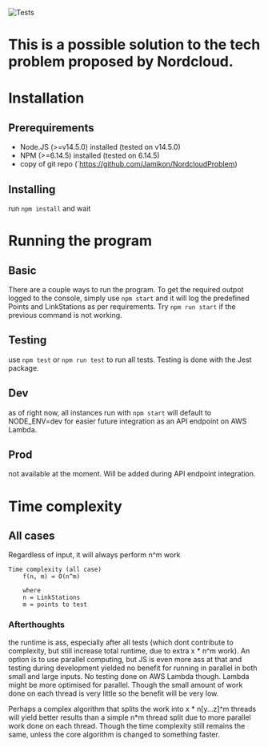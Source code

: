 ![Tests](https://github.com/Jamikon/NordcloudProblem/workflows/Node.js%20CI%20(test)/badge.svg)

# This is a possible solution to the tech problem proposed by Nordcloud.

# Installation

## Prerequirements
* Node.JS (>=v14.5.0) installed (tested on v14.5.0)
* NPM (>=6.14.5) installed (tested on 6.14.5)
* copy of git repo (`https://github.com/Jamikon/NordcloudProblem)

## Installing
run `npm install` and wait

# Running the program
## Basic
There are a couple ways to run the program.
To get the required outpot logged to the console, simply use `npm start` and it will log
the predefined Points and LinkStations as per requirements. Try `npm run start` if the previous 
command is not working.

## Testing
use `npm test` or `npm run test` to run all tests. Testing is done with the Jest package.

## Dev
as of right now, all instances run with `npm start` will default to NODE_ENV=dev for easier future
integration as an API endpoint on AWS Lambda.

## Prod
not available at the moment. Will be added during API endpoint integration.

# Time complexity
## All cases
Regardless of input, it will always perform n^m work

    Time complexity (all case)
        f(n, m) = O(n^m)
        
        where 
        n = LinkStations
        m = points to test
        
### Afterthoughts
the runtime is ass, especially after all tests (which dont contribute to
complexity, but still increase total runtime, due to extra x * n^m work).
An option is to use parallel computing, but JS is even more ass at that 
and testing during development yielded no benefit for running in parallel in both small
and large inputs.
No testing done on AWS Lambda though. Lambda might be more optimised for parallel.
Though the small amount of work done on each thread is very little so the benefit
will be very low.

Perhaps a complex algorithm that splits the work into x * n[y...z]^m threads will yield
better results than a simple n*m thread split due to more parallel work done on each thread.
Though the time complexity still remains the same,
unless the core algorithm is changed to something faster.
